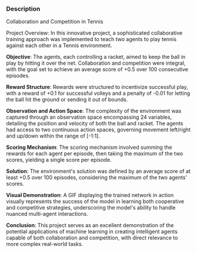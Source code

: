 

<div class='PortMarker'>

### Description

<div class='StyledHR StyledHRProjects'></div>

Collaboration and Competition in Tennis

Project Overview: In this innovative project, a sophisticated collaborative training approach was implemented to teach two agents to play tennis against each other in a Tennis environment.

**Objective**: The agents, each controlling a racket, aimed to keep the ball in play by hitting it over the net. Collaboration and competition were integral, with the goal set to achieve an average score of +0.5 over 100 consecutive episodes.

**Reward Structure**: Rewards were structured to incentivize successful play, with a reward of +0.1 for successful volleys and a penalty of -0.01 for letting the ball hit the ground or sending it out of bounds.

**Observation and Action Space**: The complexity of the environment was captured through an observation space encompassing 24 variables, detailing the position and velocity of both the ball and racket. The agents had access to two continuous action spaces, governing movement left/right and up/down within the range of [-1:1].

**Scoring Mechanism**: The scoring mechanism involved summing the rewards for each agent per episode, then taking the maximum of the two scores, yielding a single score per episode.

**Solution**: The environment's solution was defined by an average score of at least +0.5 over 100 episodes, considering the maximum of the two agents' scores.

**Visual Demonstration**: A GIF displaying the trained network in action visually represents the success of the model in learning both cooperative and competitive strategies, underscoring the model's ability to handle nuanced multi-agent interactions.

**Conclusion**: This project serves as an excellent demonstration of the potential applications of machine learning in creating intelligent agents capable of both collaboration and competition, with direct relevance to more complex real-world tasks.